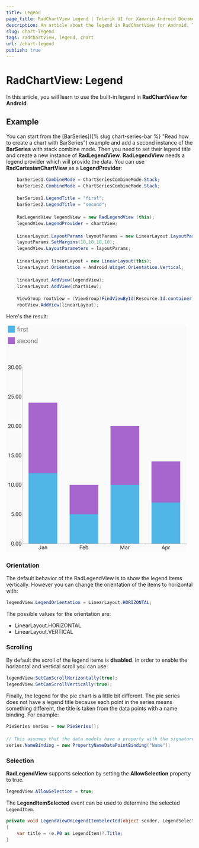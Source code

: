 ```yaml
---
title: Legend
page_title: RadChartView Legend | Telerik UI for Xamarin.Android Documentation
description: An article about the legend in RadChartView for Android. This article explains how to add legend to your RadChartView and how to accosiate it to the different visualizations.
slug: chart-legend
tags: radchartview, legend, chart
url: /chart-legend
publish: true
---
```


# RadChartView: Legend

In this article, you will learn to use the built-in legend in **RadChartView for Android**.

## Example

You can start from the [BarSeries]({% slug chart-series-bar %} "Read how to create a chart with BarSeries") example and add a second instance of the **BarSeries** with stack combine mode. Then you need to set their legend title and create a new instance of **RadLegendView**. **RadLegendView** needs a legend provider which will provide the data. You can use **RadCartesianChartView** as a **LegendProvider**:


```C#
	barSeries1.CombineMode = ChartSeriesCombineMode.Stack;
	barSeries2.CombineMode = ChartSeriesCombineMode.Stack;

	barSeries1.LegendTitle = "first";
	barSeries2.LegendTitle = "second";

	RadLegendView legendView = new RadLegendView (this);
	legendView.LegendProvider = chartView;

	LinearLayout.LayoutParams layoutParams = new LinearLayout.LayoutParams(460,100);
	layoutParams.SetMargins(10,10,10,10);
	legendView.LayoutParameters = layoutParams;

	LinearLayout linearLayout = new LinearLayout(this);
	linearLayout.Orientation = Android.Widget.Orientation.Vertical;

	linearLayout.AddView(legendView);
	linearLayout.AddView(chartView);

	ViewGroup rootView = (ViewGroup)FindViewById(Resource.Id.container);
	rootView.AddView(linearLayout);
```
	
Here's the result:

![TelerikUI-Chart-Legend](images/chart-legend-1.png "Demo of Cartesian chart with BarSeries with Legend.")

### Orientation

The default behavior of the RadLegendView is to show the legend items vertically. However you can change the orientation of the items to horizontal with:


```C#
legendView.LegendOrientation = LinearLayout.HORIZONTAL;
```

The possible values for the orientation are:

* LinearLayout.HORIZONTAL
* LinearLayout.VERTICAL

### Scrolling

By default the scroll of the legend items is **disabled**. In order to enable the horizontal and vertical scroll you can use:


```C#
legendView.SetCanScrollHorizontally(true);
legendView.SetCanScrollVertically(true);
```

Finally, the legend for the pie chart is a little bit different. The pie series does not have a legend title because each point
in the series means something different, the title is taken from the data points with a name binding. For example:


```C#
PieSeries series = new PieSeries();

// This assumes that the data models have a property with the signature public string Name { get; }.
series.NameBinding = new PropertyNameDataPointBinding("Name");
``` 

### Selection

**RadLegendView** supports selection by setting the **AllowSelection** property to true. 

```C#
legendView.AllowSelection = true;
```

The **LegendItemSelected** event can be used to determine the selected `LegendItem`.

```C#
private void LegendViewOnLegendItemSelected(object sender, LegendSelectionEventArgs e)
{
    var title = (e.P0 as LegendItem)?.Title;
}
```
